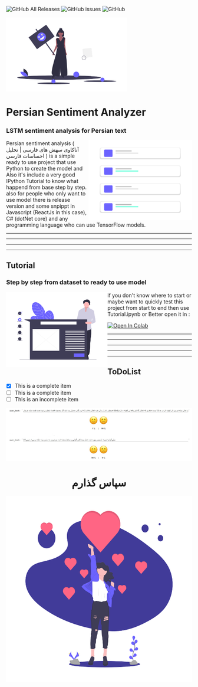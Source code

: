 ![GitHub All Releases](https://img.shields.io/github/downloads/ashalogic/Persian-Sentiment-Analyzer/total)
![GitHub issues](https://img.shields.io/github/issues/ashalogic/Persian-Sentiment-Analyzer)
![GitHub](https://img.shields.io/github/license/ashalogic/Persian-Sentiment-Analyzer)

<p align="left">
<img align="center" width="329.25" height="200.50" src="/assets/undraw_feeling_of_joy_ioj2.png">
</p>


# Persian Sentiment Analyzer
### LSTM sentiment analysis for Persian text

<img align="right" width="280" height="217.25" src="/assets/undraw_Posts_rskc.png">

Persian sentiment analysis ( آناکاوی سهش های فارسی | تحلیل احساسات فارسی ) is a simple ready to use project that use Python to create the model and Also it's include a very good IPython Tutorial to know what happend from base step by step.
also for people who only want to use model there is release version and some snpippt in Javascript (ReactJs in this case), C# (dotNet core) and any programming language who can use TensorFlow models.


---
---
---
---



## Tutorial
### Step by step from dataset to ready to use model

<img align="left" width="275" height="203.50" src="/assets/undraw_steps_ngvm.png">

if you don't know where to start or maybe want to quickly test this project from start to end then use Tutorial.ipynb or Better open it in : 

[![Open In Colab](https://colab.research.google.com/assets/colab-badge.svg)](https://colab.research.google.com/github/ashalogic/Persian-Sentiment-Analyzer/blob/master/Tutorial.ipynb)

---
---
---
---
---






## ToDoList
- [x] This is a complete item
- [ ] This is a complete item
- [ ] This is an incomplete item

![Screenshot from Tutorial](/screenshot.jpg)

<h1 align="center">سپاس گذارم</h1>

<p align="center">
<img align="center" width="577.50" height="504.50" src="/assets/undraw_super_thank_you_obwk.png">
</p>
